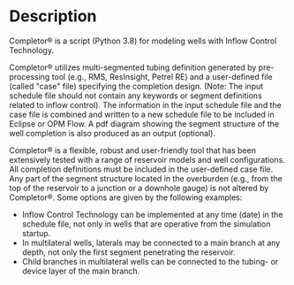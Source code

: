 # Description

Completor® is a script (Python 3.8) for modeling wells with Inflow Control Technology. 

Completor® utilizes multi-segmented tubing definition generated by pre-processing tool
(e.g., RMS, ResInsight, Petrel RE) and a user-defined file (called "case" file) specifying the completion design.
(Note: The input schedule file should not contain any keywords or segment definitions related to inflow control).
The information in the input schedule file and the case file is combined
and written to a new schedule file to be included in Eclipse or OPM Flow.
A pdf diagram showing the segment structure of the well completion is also produced as an output (optional).


Completor® is a flexible,
robust and user-friendly tool that has been extensively tested with a range of reservoir models and well configurations.
All completion definitions must be included in the user-defined case file.
Any part of the segment structure located in the overburden
(e.g., from the top of the reservoir to a junction or a downhole gauge) is not altered by Completor®.
Some options are given by the following examples:

- Inflow Control Technology can be implemented at any time (date) in the schedule file, not only in wells that are operative from the simulation startup.
- In multilateral wells, laterals may be connected to a main branch at any depth, not only the first segment penetrating the reservoir.
- Child branches in multilateral wells can be connected to the tubing- or device layer of the main branch.

